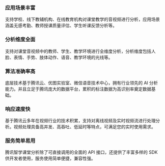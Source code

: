 

### 应用场景丰富
支持学校、线下教辅机构、在线教育机构对课堂教学的音视频进行分析，应用场景涵盖无感考勤、教师授课质量评估、学生听课反馈分析等。
### 分析维度全面
支持对课堂音视频中的教师、学生、教学环境进行全维度分析，分析维度包括人脸、表情、手势、肢体动作、语音、教学环境的光线等。
### 算法准确率高
底层技术基于腾讯云、优图实验室、微信语音技术中心，拥有行业领先的 AI 分析能力。并且立足于腾讯庞大的数据平台，累积的标注数据为高识别率奠定数据基础。
### 响应速度快
基于腾讯云多年在视频行业的技术积累，支持对离线视频及实时视频流进行处理分析。视频处理具备高并发、高吞吐、低延时等特点，可满足您的实时使用需求。
### 服务简单易用
腾讯智学课堂分析除了可直接调用的全面的 API 接口，还提供了丰富多样的 SDK 供开发者使用，服务使用简单便捷，兼容性强。

